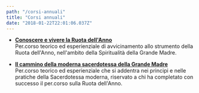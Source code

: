 ```yaml
---
path: "/corsi-annuali"
title: "Corsi annuali"
date: "2018-01-22T22:01:06.037Z"
---
```


+ [**Conoscere e vivere la Ruota dell'Anno**](/corso-ruota-dell-anno)  
Per.corso teorico ed esperienziale di avvicinamento allo strumento della Ruota dell'Anno, nell'ambito della Spiritualità della Grande Madre.

+ [**Il cammino della moderna sacerdotessa della Grande Madre**](/corso-seconda-spirale)  
Per.corso teorico ed esperienziale che si addentra nei principi e nelle pratiche della Sacerdotessa moderna, riservato a chi ha completato con successo il per.corso sulla Ruota dell'Anno.
